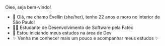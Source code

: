 Oiee, seja bem-vindo!

- 👋 Olá, me chamo Évellin (she/her), tenho 22 anos e moro no interior de São Paulo!
- 👩‍💻 Estudante de Desenvolvimento de Software pela Fatec
- 🌱 Estou iniciando meus estudos na área de Dev
- ✨ Venha me conhecer mais um pouco e acompanhar meus estudos ✨

